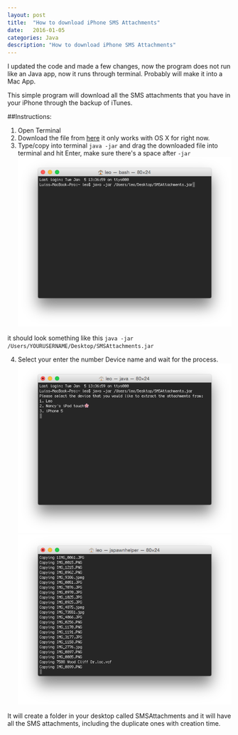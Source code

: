 ```yaml
---
layout: post
title:  "How to download iPhone SMS Attachments"
date:   2016-01-05
categories: Java
description: "How to download iPhone SMS Attachments"
---
```


I updated the code and made a few changes, now the program does not run like an Java app, now it runs through terminal. Probably will make it into a Mac App.

This simple program will download all the SMS attachments that you have in your iPhone through the backup of iTunes. 

##Instructions:
1. Open Terminal
2. Download the file from [here][1] it only works with OS X for right now.
3. Type/copy into terminal 
`
java -jar
` and drag the downloaded file into terminal and hit Enter, make sure there's a space after `-jar` ![directory](/images/SMSAttachment1.png "SMSAttachment1")

it should look something like this `java -jar /Users/YOURUSERNAME/Desktop/SMSAttachments.jar`

4. Select your enter the number Device name and wait for the process. 
![device names](/images/SMSAttachment2.png "SMSAttachments2")
![copy files](/images/SMSAttachment3.png "SMSAttachments3")

It will create a folder in your desktop called SMSAttachments and it will have all the SMS attachments, including the duplicate ones with creation time.


[1]: http://bit.ly/SMSAttachments